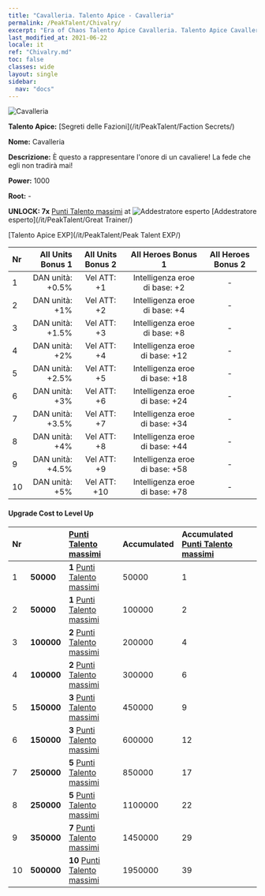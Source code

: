 ```yaml
---
title: "Cavalleria. Talento Apice - Cavalleria"
permalink: /PeakTalent/Chivalry/
excerpt: "Era of Chaos Talento Apice Cavalleria. Talento Apice Cavalleria. Cavalleria"
last_modified_at: 2021-06-22
locale: it
ref: "Chivalry.md"
toc: false
classes: wide
layout: single
sidebar:
  nav: "docs"
---
```


  ![Cavalleria](/images/pt/talent_3006.png)

  **Talento Apice:** [Segreti delle Fazioni](/it/PeakTalent/Faction Secrets/)

  **Nome:** Cavalleria

  **Descrizione:** È questo a rappresentare l'onore di un cavaliere! La fede che egli non tradirà mai!

  **Power:** 1000

  **Root:** -

  **UNLOCK: 7x** [Punti Talento massimi](/ItemsIT/con_934/) at ![Addestratore esperto](/images/pt/talent_3001.png) [Addestratore esperto](/it/PeakTalent/Great Trainer/)

  [Talento Apice EXP](/it/PeakTalent/Peak Talent EXP/)

  | Nr | All Units Bonus 1 | All Units Bonus 2 | All Heroes Bonus 1 | All Heroes Bonus 2 |
  |:---|--------------:|:-------------:|:-------------:|:-------------:|
  | 1 | DAN unità: +0.5% | Vel ATT: +1 | Intelligenza eroe di base: +2 | - |
  | 2 | DAN unità: +1% | Vel ATT: +2 | Intelligenza eroe di base: +4 | - |
  | 3 | DAN unità: +1.5% | Vel ATT: +3 | Intelligenza eroe di base: +8 | - |
  | 4 | DAN unità: +2% | Vel ATT: +4 | Intelligenza eroe di base: +12 | - |
  | 5 | DAN unità: +2.5% | Vel ATT: +5 | Intelligenza eroe di base: +18 | - |
  | 6 | DAN unità: +3% | Vel ATT: +6 | Intelligenza eroe di base: +24 | - |
  | 7 | DAN unità: +3.5% | Vel ATT: +7 | Intelligenza eroe di base: +34 | - |
  | 8 | DAN unità: +4% | Vel ATT: +8 | Intelligenza eroe di base: +44 | - |
  | 9 | DAN unità: +4.5% | Vel ATT: +9 | Intelligenza eroe di base: +58 | - |
  | 10 | DAN unità: +5% | Vel ATT: +10 | Intelligenza eroe di base: +78 | - |


#### Upgrade Cost to Level Up

  | Nr | <i class="fas fa-coins"/> | [Punti Talento massimi](/ItemsIT/con_934/) | Accumulated <i class="fas fa-coins"/> | Accumulated [Punti Talento massimi](/ItemsIT/con_934/) |
  |:---|:--------------|:-------------|:-------------|:-------------|
  | 1 | **50000** | **1** [Punti Talento massimi](/ItemsIT/con_934/) | 50000 | 1 |
  | 2 | **50000** | **1** [Punti Talento massimi](/ItemsIT/con_934/) | 100000 | 2 |
  | 3 | **100000** | **2** [Punti Talento massimi](/ItemsIT/con_934/) | 200000 | 4 |
  | 4 | **100000** | **2** [Punti Talento massimi](/ItemsIT/con_934/) | 300000 | 6 |
  | 5 | **150000** | **3** [Punti Talento massimi](/ItemsIT/con_934/) | 450000 | 9 |
  | 6 | **150000** | **3** [Punti Talento massimi](/ItemsIT/con_934/) | 600000 | 12 |
  | 7 | **250000** | **5** [Punti Talento massimi](/ItemsIT/con_934/) | 850000 | 17 |
  | 8 | **250000** | **5** [Punti Talento massimi](/ItemsIT/con_934/) | 1100000 | 22 |
  | 9 | **350000** | **7** [Punti Talento massimi](/ItemsIT/con_934/) | 1450000 | 29 |
  | 10 | **500000** | **10** [Punti Talento massimi](/ItemsIT/con_934/) | 1950000 | 39 |
